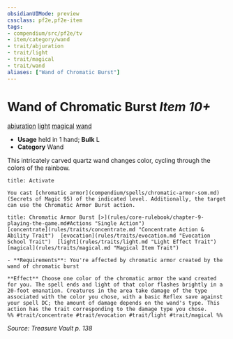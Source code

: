 ```yaml
---
obsidianUIMode: preview
cssclass: pf2e,pf2e-item
tags:
- compendium/src/pf2e/tv
- item/category/wand
- trait/abjuration
- trait/light
- trait/magical
- trait/wand
aliases: ["Wand of Chromatic Burst"]
---
```

# Wand of Chromatic Burst *Item 10+*  
[abjuration](rules/traits/abjuration.md "Abjuration School Trait")  [light](rules/traits/light.md "Light Effect Trait")  [magical](rules/traits/magical.md "Magical Item Trait")  [wand](rules/traits/wand.md "Wand Item Trait")  

- **Usage** held in 1 hand; **Bulk** L
- **Category** Wand

This intricately carved quartz wand changes color, cycling through the colors of the rainbow.

```ad-embed-ability
title: Activate

You cast [chromatic armor](compendium/spells/chromatic-armor-som.md) (Secrets of Magic 95) of the indicated level. Additionally, the target can use the Chromatic Armor Burst action.
```

```ad-embed-ability
title: Chromatic Armor Burst [>](rules/core-rulebook/chapter-9-playing-the-game.md#Actions "Single Action")
[concentrate](rules/traits/concentrate.md "Concentrate Action & Ability Trait")  [evocation](rules/traits/evocation.md "Evocation School Trait")  [light](rules/traits/light.md "Light Effect Trait")  [magical](rules/traits/magical.md "Magical Item Trait")  

- **Requirements**: You're affected by chromatic armor created by the wand of chromatic burst

**Effect** Choose one color of the chromatic armor the wand created for you. The spell ends and light of that color flashes brightly in a 20-foot emanation. Creatures in the area take damage of the type associated with the color you chose, with a basic Reflex save against your spell DC; the amount of damage depends on the wand's type. This action has the trait corresponding to the damage type you chose.  
%% #trait/concentrate #trait/evocation #trait/light #trait/magical %%
```

*Source: Treasure Vault p. 138*
